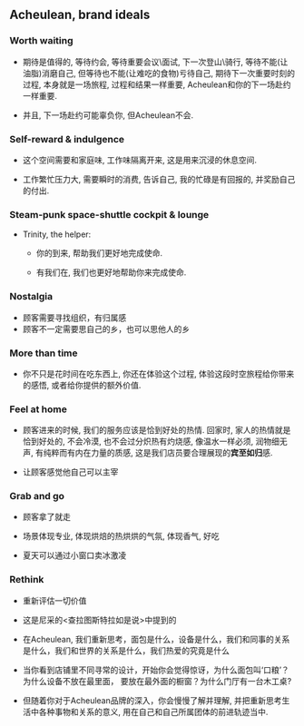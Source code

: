 ## Acheulean, brand ideals

### Worth waiting

- 期待是值得的, 等待约会, 等待重要会议\面试, 下一次登山\骑行, 等待不能(让油脂)消磨自己, 但等待也不能(让难吃的食物)亏待自己, 期待下一次重要时刻的过程, 本身就是一场旅程, 过程和结果一样重要, Acheulean和你的下一场赴约一样重要.

- 并且, 下一场赴约可能辜负你, 但Acheulean不会.

### Self-reward & indulgence

- 这个空间需要和家庭味, 工作味隔离开来, 这是用来沉浸的休息空间.

- 工作繁忙压力大, 需要瞬时的消费, 告诉自己, 我的忙碌是有回报的, 并奖励自己的付出.

### Steam-punk space-shuttle cockpit & lounge

- Trinity, the helper:
  
  - 你的到来, 帮助我们更好地完成使命.
  
  - 有我们在, 我们也更好地帮助你来完成使命.

### Nostalgia

- 顾客需要寻找组织，有归属感
- 顾客不一定需要思自己的乡，也可以思他人的乡

### More than time

- 你不只是花时间在吃东西上, 你还在体验这个过程, 体验这段时空旅程给你带来的感悟, 或者给你提供的额外价值.

### Feel at home

- 顾客进来的时候, 我们的服务应该是恰到好处的热情. 回家时, 家人的热情就是恰到好处的, 不会冷漠, 也不会过分炽热有灼烧感, 像温水一样必须, 润物细无声, 有纯粹而有内在力量的质感, 这是我们店员要合理展现的**宾至如归**感.

- 让顾客感觉他自己可以主宰

### Grab and go

- 顾客拿了就走

- 场景体现专业, 体现烘焙的热烘烘的气氛, 体现香气, 好吃

- 夏天可以通过小窗口卖冰激凌

### Rethink

- 重新评估一切价值

- 这是尼采的<查拉图斯特拉如是说>中提到的

- 在Acheulean, 我们重新思考，面包是什么，设备是什么，我们和同事的关系是什么，我们和世界的关系是什么，我们热爱的究竟是什么

- 当你看到店铺里不同寻常的设计，开始你会觉得惊讶，为什么面包叫‘口粮’？为什么设备不放在最里面， 要放在最外面的橱窗？为什么门厅有一台木工桌? 

- 但随着你对于Acheulean品牌的深入，你会慢慢了解并理解, 并把重新思考生活中各种事物和关系的意义, 用在自己和自己所属团体的前进轨迹当中.